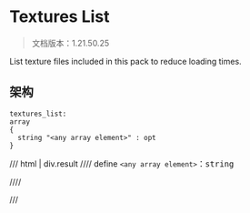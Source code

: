 # Textures List

> 文档版本：1.21.50.25

List texture files included in this pack to reduce loading times.

## 架构

```mcschema
textures_list:
array
{
  string "<any array element>" : opt
}

```

/// html | div.result
//// define
`<any array element>`：<samp>string</samp>


////


///

